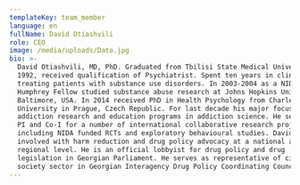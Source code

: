 ```yaml
---
templateKey: team_member
language: en
fullName: David Otiashvili
role: CEO
image: /media/uploads/Dato.jpg
bio: >-
  David Otiashvili, MD, PhD. Graduated from Tbilisi State Medical University in
  1992, received qualification of Psychiatrist. Spent ten years in clinical work
  treating patients with substance use disorders. In 2003-2004 as a NIDA Hubert
  Humphrey Fellow studied substance abuse research at Johns Hopkins University,
  Baltimore, USA. In 2014 received PhD in Health Psychology from Charles
  University in Prague, Czech Republic. For last decade his major focus has been
  addiction research and education programs in addiction science. He served as a
  PI and Co-I for a number of international collaborative research projects,
  including NIDA funded RCTs and exploratory behavioural studies. David has been
  involved with harm reduction and drug policy advocacy at a national and
  regional level. He is an official lobbyist for drug policy and drug
  legislation in Georgian Parliament. He serves as representative of civil
  society sector in Georgian Interagency Drug Policy Coordinating Council.
---
```


